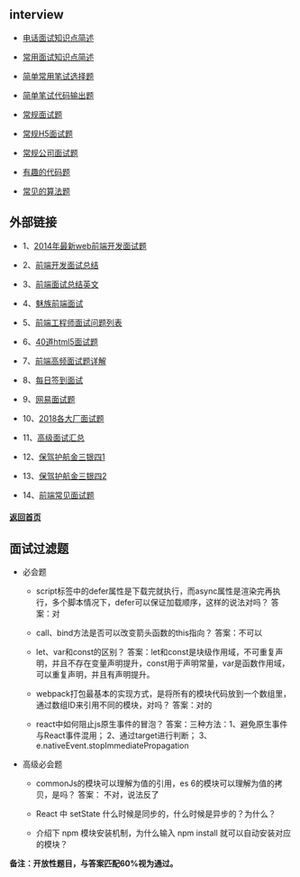 ## interview

* [电话面试知识点简述](simpleInterview)

* [常用面试知识点简述](summary)

* [简单常用笔试选择题](selectWritten)

* [简单笔试代码输出题](simpleWritten)

* [常规面试题](common-interview)

* [常规H5面试题](h5)

* [常规公司面试题](company)

* [有趣的代码题](fun-interview)

* [常见的算法题](algoInterview)

## 外部链接

* 1、[2014年最新web前端开发面试题](http://www.phperz.com/article/14/0925/25668.html#jshttp://www.w3cfuns.com/article-5598http://weibo.com/p/23041887ca447d0102vpk4)

* 2、[前端开发面试总结](https://github.com/hawx1993/Front-end-Interview-questions/blob/master/README.md)

* 3、[前端面试总结英文](https://github.com/h5bp/Front-end-Developer-Interview-Questions)

* 4、[魅族前端面试](http://www.w3cfuns.com/blog-5469697-5406704.html)

* 5、[前端工程师面试问题列表](http://blog.jobbole.com/29269/)

* 6、[40道html5面试题](http://blog.jobbole.com/78346/)

* 7、[前端高频面试题详解](https://juejin.im/post/5c7bd72ef265da2de80f7f17)

* 8、[每日签到面试](https://github.com/Advanced-Frontend/Daily-Interview-Question/blob/master/datum/summary.md)

* 9、[网易面试题](https://github.com/yygmind/blog)

* 10、[2018各大厂面试题](https://segmentfault.com/a/1190000016868065)

* 11、[高级面试汇总](https://segmentfault.com/a/1190000017137059)

* 12、[保驾护航金三银四1](https://juejin.im/post/5c64d15d6fb9a049d37f9c20#heading-53)

* 13、[保驾护航金三银四2](https://juejin.im/post/5c92f499f265da612647b754)

* 14、[前端常见面试题](https://juejin.im/post/5aae076d6fb9a028cc6100a9)

#### [返回首页](../../)


## 面试过滤题

* 必会题

  - script标签中的defer属性是下载完就执行，而async属性是渲染完再执行，多个脚本情况下，defer可以保证加载顺序，这样的说法对吗？  答案：对

  - call、bind方法是否可以改变箭头函数的this指向？  答案：不可以

  - let、var和const的区别？   答案：let和const是块级作用域，不可重复声明，并且不存在变量声明提升，const用于声明常量，var是函数作用域，可以重复声明，并且有声明提升。

  - webpack打包最基本的实现方式，是将所有的模块代码放到一个数组里，通过数组ID来引用不同的模块，对吗？   答案：对的

  - react中如何阻止js原生事件的冒泡？   答案：三种方法：1、避免原生事件与React事件混用； 2、通过target进行判断； 3、e.nativeEvent.stopImmediatePropagation

* 高级必会题

  - commonJs的模块可以理解为值的引用，es 6的模块可以理解为值的拷贝，是吗？  答案： 不对，说法反了

  - React 中 setState 什么时候是同步的，什么时候是异步的？为什么？

  - 介绍下 npm 模块安装机制，为什么输入 npm install 就可以自动安装对应的模块？

**备注：开放性题目，与答案匹配60%视为通过。**

